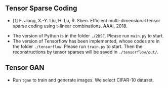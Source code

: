 ## Tensor Sparse Coding

* [1] F. Jiang, X.-Y. Liu, H. Lu, R. Shen. Efficient multi-dimensional tensor sparse coding using t-linear combinations. AAAI, 2018.

- The version of Python is in the folder `./2DSC`. Please run `main.py` to start.
- The version of Tensorflow has been implemented, whose codes are in the folder `./tensorflow`. Please run `train.py` to start. Then the reconstructions by tensor sparses will be saved in `./tensorflow/out/`.

## Tensor GAN
- Run `tgan` to train and generate images. We select CIFAR-10 dataset.
